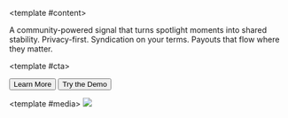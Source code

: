 <!-- LANDING: MATRIX THEME -->

<section class="matrix-bg matrix-grid scanlines">
<b-hero-clean background="none" :reverse="true" class="flex flex-col items-center justify-center pb-16">
  <template #headline>
    <h1 class="text-center text-7xl md:text-8xl font-extrabold leading-none hacker-heading">
      <span class="cta block text-matrix-ink">Welcome to</span>
      <span>Homefulness</span>
    </h1>
  </template>

  <template #content>
    <p class="z-20 mt-6 text-base md:text-lg text-matrix-ink/80 max-w-2xl text-center">
      A community-powered signal that turns spotlight moments into shared stability.
      Privacy-first. Syndication on your terms. Payouts that flow where they matter.
    </p>
  </template>

  <template #cta>
    <div class="flex gap-4 mt-6">
      <button class="btn-neon rounded-full px-6 py-3 shadow-neon">Learn More</button>
      <button class="rounded-full px-6 py-3 border border-matrix-neon text-matrix-neon hover:text-matrix-ink hover:bg-matrix-neon/10">Try the Demo</button>
    </div>
  </template>

  <template #media>
    <img src="/wlecome.png" class="mb-8 object-cover w-64 h-64 rounded-full border border-matrix-neon shadow-neon" />
  </template>
</b-hero-clean>
</section>

<b-content-card background="matrix-panel" class="bg-matrix-panel text-matrix-ink/90 border-neon rounded-lg">
  <template #title>
    <p class="inline-block px-3 py-1 mb-3 text-xs font-semibold tracking-widest uppercase rounded-full bg-matrix-grid text-matrix-ink/70">
      No Likes—Just Lives
    </p>
  </template>
  <template #heading>
    <h5 class="text-3xl md:text-4xl font-extrabold leading-none text-matrix-ink hacker-heading">Attention that pays everyone back</h5>
  </template>
  <template #description>
    <p class="mt-2 text-matrix-ink/80">
      <span class="font-bold text-matrix-neon">Not charity—solidarity.</span>
      When your story hits, the win spills over. Our pool backs
      creators who actually need it, guided by the Homefulness Index.
    </p>
  </template>
  <template #cta>
    <div class="flex gap-4 mt-3">
      <button class="btn-neon rounded-lg px-5 py-3">Start now</button>
      <button class="underline text-matrix-mint text-mint-glow">See how it works →</button>
    </div>
  </template>
</b-content-card>

<b-content-browser image="/images/hi-diagram.png" class="bg-matrix-grid">
  <template #title><p class="text-xs uppercase font-bold text-matrix-mint">Why It Matters</p></template>
  <template #heading><h2 class="text-3xl md:text-4xl font-bold text-matrix-ink hacker-heading">More Than a Platform</h2></template>
  <template #description>
    <p class="text-matrix-ink/80">
      Homeful turns individual wins into collective stability. Need-aware ranking with audit trails—not engagement farming.
    </p>
  </template>
  <template #cta>
    <button class="underline font-medium flex justify-center text-matrix-neon text-glow">Explore features</button>
  </template>
</b-content-browser>

<b-hero-culture background="/splash-alt.png" class="p-10 md:p-20 rounded border-mint shadow-mint">
  <template #headline>
    <h2 class="text-4xl font-extrabold hacker-heading">Syndicate safely, share with dignity</h2>
  </template>
  <template #content>
    <p class="text-lg text-matrix-ink/90">
      One click to publish across platforms. We sanitize content, strip metadata, and protect consent—so attention becomes support, not exposure.
    </p>
  </template>
  <template #cta>
    <button class="btn-neon rounded-lg px-6 py-3">See workflow</button>
  </template>
</b-hero-culture>